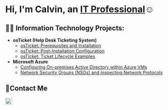 <h1>Hi, I'm Calvin, an <a href="https://linkedin.com/in/calvin-l-green">IT Professional</a>☺</h1>

<h2>👨‍💻 Information Technology Projects:</h2>

- <b>osTicket (Help Desk Ticketing System)</b>
  - [osTicket: Prerequisites and Installation](https://github.com/calvingreen20/osticket-prereqs)
  - [osTicket: Post-Installation Configuration](https://github.com/calvingreen20/post-install-config)
  - [osTicket: Ticket Lifecycle Examples](https://github.com/calvingreen20/ticket-lifecycle)
- <b>Microsoft Azure</b>
  - [Configuring On-premises Active Directory within Azure VMs](https://github.com/calvingreen20/configure-ad)
  - [Network Security Groups (NSGs) and Inspecting Network Protocols](https://github.com/calvingreen20/azure-network-protocols)

<h2>📩Contact Me</h2>

[<img align="left" alt="Josh | LinkedIn" width="22px" src="https://cdn.jsdelivr.net/npm/simple-icons@v3/icons/linkedin.svg" />][linkedin]

[linkedin]:https://www.linkedin.com/in/calvin-l-green

